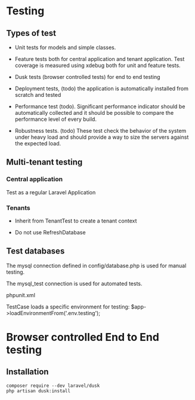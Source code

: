 # Testing

## Types of test

* Unit tests for models and simple classes.

* Feature tests both for central application and tenant application. Test coverage is measured using xdebug both for unit and feature tests.

* Dusk tests (browser controlled tests) for end to end testing

* Deployment tests, (todo) the application is automatically installed from scratch and tested

* Performance test (todo). Significant performance indicator should be automatically collected and it should be possible to compare the performance level of every build.

* Robustness tests. (todo) These test check the behavior of the system under heavy load and should provide a way to size the servers against the expected load.

## Multi-tenant testing

### Central application

Test as a regular Laravel Application

### Tenants

* Inherit from TenantTest to create a tenant context

* Do not use RefreshDatabase

## Test databases

The mysql connection defined in config/database.php is used for manual testing.

The mysql_test connection is used for automated tests.

phpunit.xml

   <env name="DB_CONNECTION" value="mysql_test"/>
   
TestCase loads a specific environment for testing:
    $app->loadEnvironmentFrom('.env.testing');
    
# Browser controlled End to End testing

## Installation

    composer require --dev laravel/dusk
    php artisan dusk:install
    
       